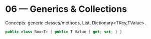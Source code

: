 # 06 — Generics & Collections

Concepts: generic classes/methods, List<T>, Dictionary<TKey,TValue>.

```csharp
public class Box<T> { public T Value { get; set; } }
```
